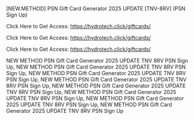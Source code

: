 [NEW.METHOD] PSN Gift Card Generator 2025 UPDATE [TNV-8RV] (PSN Sign Up)

Click Here to Get Access: https://hydrotech.click/giftcards/

Click Here to Get Access: https://hydrotech.click/giftcards/

Click Here to Get Access: https://hydrotech.click/giftcards/

 NEW METHOD PSN Gift Card Generator 2025 UPDATE TNV 8RV PSN Sign Up, NEW METHOD PSN Gift Card Generator 2025 UPDATE TNV 8RV PSN Sign Up, NEW METHOD PSN Gift Card Generator 2025 UPDATE TNV 8RV PSN Sign Up, NEW METHOD PSN Gift Card Generator 2025 UPDATE TNV 8RV PSN Sign Up, NEW METHOD PSN Gift Card Generator 2025 UPDATE TNV 8RV PSN Sign Up, NEW METHOD PSN Gift Card Generator 2025 UPDATE TNV 8RV PSN Sign Up, NEW METHOD PSN Gift Card Generator 2025 UPDATE TNV 8RV PSN Sign Up, NEW METHOD PSN Gift Card Generator 2025 UPDATE TNV 8RV PSN Sign Up
